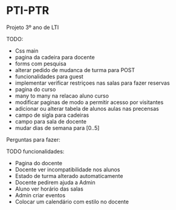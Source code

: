 # PTI-PTR
Projeto 3º ano de LTI

TODO:
- Css main
- pagina da cadeira para docente
- forms com pesquisa
- alterar pedido de mudanca de turma para POST
- funcionalidades para guest
- implementar verificar restriçoes nas salas para fazer reservas
- pagina do curso
- many to many na relacao aluno curso
- modificar paginas de modo a permitir acesso por visitantes
- adicionar ou alterar tabela de alunos aulas nas precensas
- campo de sigla para cadeiras
- campo para sala de docente 
- mudar dias de semana para [0..5]

Perguntas para fazer:

TODO funcionalidades:
- Pagina do docente
- Docente ver incompatibilidade nos alunos
- Estado de turma alterado automaticamente
- Docente pedirem ajuda a Admin
- Aluno ver horário das salas
- Admin criar eventos
- Colocar um calendário com estilo no docente
